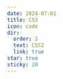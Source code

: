 ```yaml
---
date: 2024-07-01
title: CSS
icon: code
dir:
  order: 2
  text: CSS2
  link: true
star: true
sticky: 20
---
```


<Catalog/>

